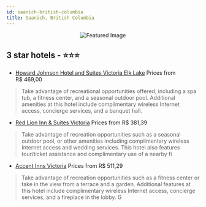 ```yaml
---
id: saanich-british-columbia
title: Saanich, British Columbia
---
```


<center><img src="https://i.travelapi.com/hotels/1000000/790000/788000/787936/3dc0d417_z.jpg" alt="Featured Image" /></center>


##  3 star hotels - ⭐️⭐️⭐️

-    [Howard Johnson Hotel and Suites Victoria Elk Lake](https://us.hurb.com/hotels/saanich/howard-johnson-hotel-and-suites-victoria-elk-lake-JNP-JP091086?cmp=18055) Prices from R$ 469,00
   > Take advantage of recreational opportunities offered, including a spa tub, a fitness center, and a seasonal outdoor pool. Additional amenities at this hotel include complimentary wireless Internet access, concierge services, and a banquet hall.
-    [Red Lion Inn & Suites Victoria](https://us.hurb.com/hotels/saanich/red-lion-inn-suites-victoria-JNP-JP223258?cmp=18055) Prices from R$ 381,39
   > Take advantage of recreation opportunities such as a seasonal outdoor pool, or other amenities including complimentary wireless Internet access and wedding services. This hotel also features tour/ticket assistance and complimentary use of a nearby fi
-    [Accent Inns Victoria](https://us.hurb.com/hotels/saanich/accent-inns-victoria-JNP-JP770598?cmp=18055) Prices from R$ 511,29
   > Take advantage of recreation opportunities such as a fitness center or take in the view from a terrace and a garden. Additional features at this hotel include complimentary wireless Internet access, concierge services, and a fireplace in the lobby. G
